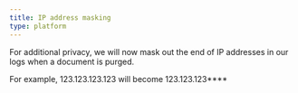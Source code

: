 ```yaml
---
title: IP address masking
type: platform
---
```


For additional privacy, we will now mask out the end of IP addresses in our logs when a document is purged.

For example, 123.123.123.123 will become 123.123.123****